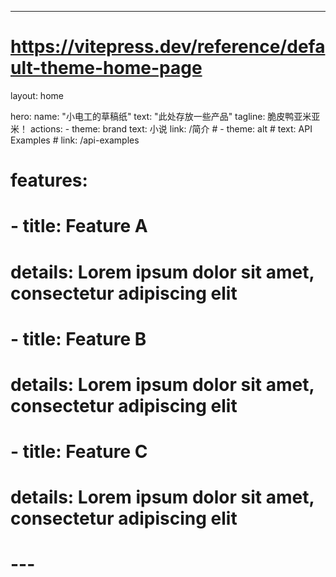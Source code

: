 ---
# https://vitepress.dev/reference/default-theme-home-page
layout: home

hero:
  name: "小电工的草稿纸"
  text: "此处存放一些产品"
  tagline: 脆皮鸭亚米亚米！
  actions:
    - theme: brand
      text: 小说
      link: /简介
    # - theme: alt
    #   text: API Examples
    #   link: /api-examples

# features:
#   - title: Feature A
#     details: Lorem ipsum dolor sit amet, consectetur adipiscing elit
#   - title: Feature B
#     details: Lorem ipsum dolor sit amet, consectetur adipiscing elit
#   - title: Feature C
#     details: Lorem ipsum dolor sit amet, consectetur adipiscing elit
# ---

